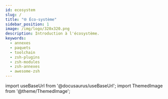 ```yaml
---
id: ecosystem
slug: /
title: "🌐 Éco-système"
sidebar_position: 1
image: /img/logo/320x320.png
description: Introduction à l'écosystème.
keywords:
  - annexes
  - paquets
  - toolchain
  - zsh-plugins
  - zsh-modules
  - zsh-annexes
  - awesome-zsh
---
```


<!-- @format -->

import useBaseUrl from '@docusaurus/useBaseUrl';
import ThemedImage from '@theme/ThemedImage';

<span className="RightView">
  <ThemedImage
  className="ImageView"
  alt="Zsh Image"
  sources={{
      light: useBaseUrl('>
</span>
